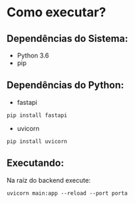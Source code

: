 # Como executar?

## Dependências do Sistema:   

- Python 3.6 
- pip

## Dependências do Python:

- fastapi
```shell
pip install fastapi
```
- uvicorn
```shell
pip install uvicorn
```

## Executando:

Na raíz do backend execute:

```shell
uvicorn main:app --reload --port porta
```